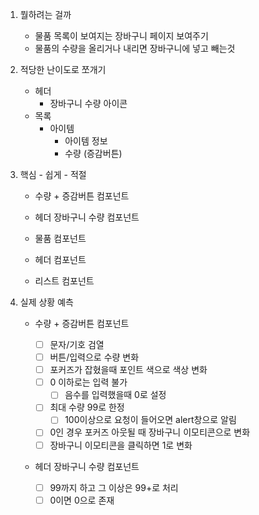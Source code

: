1. 뭘하려는 걸까

   - 물품 목록이 보여지는 장바구니 페이지 보여주기
   - 물품의 수량을 올리거나 내리면 장바구니에 넣고 빼는것

2. 적당한 난이도로 쪼개기
   - 헤더
     - 장바구니 수량 아이콘
   - 목록
     - 아이템
       - 아이템 정보
       - 수량 (증감버튼)
3. 핵심 - 쉽게 - 적절

   - 수량 + 증감버튼 컴포넌트
   - 헤더 장바구니 수량 컴포넌트

   - 물품 컴포넌트
   - 헤더 컴포넌트
   - 리스트 컴포넌트

4. 실제 상황 예측

   - 수량 + 증감버튼 컴포넌트

     - [ ] 문자/기호 검열
     - [ ] 버튼/입력으로 수량 변화
     - [ ] 포커즈가 잡혔을때 포인트 색으로 색상 변화
     - [ ] 0 이하로는 입력 불가
       - [ ] 음수를 입력했을때 0로 설정
     - [ ] 최대 수량 99로 한정
       - [ ] 100이상으로 요청이 들어오면 alert창으로 알림
     - [ ] 0인 경우 포커즈 아웃될 때 장바구니 이모티콘으로 변화
     - [ ] 장바구니 이모티콘을 클릭하면 1로 변화

   - 헤더 장바구니 수량 컴포넌트
     - [ ] 99까지 하고 그 이상은 99+로 처리
     - [ ] 0이면 0으로 존재
